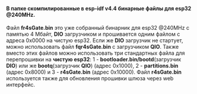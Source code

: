#### В папке скомпилированные  в esp-idf v4.4 бинарные файлы для esp32 @240MHz.</br> 
Файл **fr4sGate.bin** это уже собранный бинарник для esp32 @240MHz с памятью 4 Мбайт, **DIO** загрузчиком и прошивается одним файлом с адреса 0x0000 на чистую esp32. Если же **DIO** загрузчик не стартует, можно использовать файл **fqr4sGate.bin** с загрузчиком **QIO**. Также вместо этих файлов можно использовать три стандартных файла для перепрошивки на **чистую esp32**: 1 - **bootloader.bin/bootd**(загрузчик **DIO**) или же **bootq**(загрузчик **QIO**) (адрес 0x1000), 2 - **partitions.bin** (адрес 0x8000) и 3 - **r4sGate.bin** (адрес 0x10000).  Файл **r4sGate.bin** используется также для обновления прошивки шлюза через web интерфейс.
